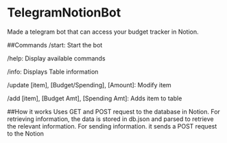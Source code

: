 # TelegramNotionBot
Made a telegram bot that can access your budget tracker in Notion.

##Commands
/start: Start the bot

/help: Display available commands

/info: Displays Table information

/update [item], [Budget/Spending], [Amount]: Modify item

/add [item], [Budget Amt], [Spending Amt]: Adds item to table


##How it works
Uses GET and POST request to the database in Notion. 
For retrieving information, the data is stored in db.json and parsed to retrieve the relevant information.
For sending information. it sends a POST request to the Notion
